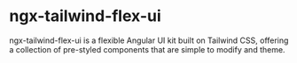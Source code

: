 # ngx-tailwind-flex-ui

ngx-tailwind-flex-ui is a flexible Angular UI kit built on Tailwind CSS, offering a collection of pre-styled components that are simple to modify and theme.
